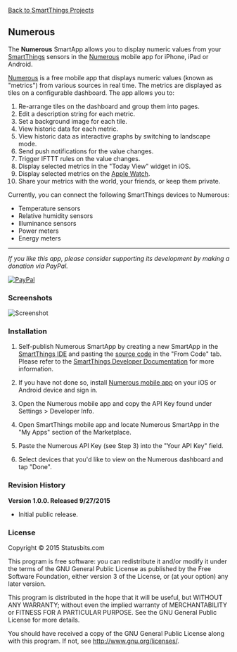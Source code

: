 [Back to SmartThings Projects](https://github.com/statusbits/smartthings)

Numerous
--------

The **Numerous** SmartApp allows you to display numeric values from your
[SmartThings](http://www.smartthings.com) sensors in the
[Numerous](http://numerousapp.com) mobile app for iPhone, iPad or Android.

[Numerous](http://numerousapp.com) is a free mobile app that displays numeric
values (known as "metrics") from various sources in real time. The metrics are
displayed as tiles on a configurable dashboard. The app allows you to:

1. Re-arrange tiles on the dashboard and group them into pages.
2. Edit a description string for each metric.
3. Set a background image for each tile.
4. View historic data for each metric.
5. View historic data as interactive graphs by switching to landscape mode.
6. Send push notifications for the value changes.
7. Trigger IFTTT rules on the value changes.
8. Display selected metrics in the "Today View" widget in iOS.
8. Display selected metrics on the [Apple Watch](http://numerousapp.com/watch/).
9. Share your metrics with the world, your friends, or keep them private.

Currently, you can connect the following SmartThings devices to Numerous:

* Temperature sensors
* Relative humidity sensors
* Illuminance sensors
* Power meters
* Energy meters

---

*If you like this app, please consider supporting its development by making a
donation via PayPal.*

[![PayPal](https://www.paypalobjects.com/en_US/i/btn/btn_donate_LG.gif)](https://www.paypal.com/cgi-bin/webscr?cmd=_s-xclick&hosted_button_id=ATTTMV7JV2W9W)


### Screenshots

![Screenshot](http://statusbits.github.io/images/Numerous-01.jpg)


### Installation

1. Self-publish Numerous SmartApp by creating a new SmartApp in the
[SmartThings IDE](https://graph.api.smartthings.com/ide/apps) and pasting the
[source code](https://raw.githubusercontent.com/statusbits/smartthings/master/smartapps/statusbits/numerous.src/numerous.groovy)
in the "From Code" tab. Please refer to the
[SmartThings Developer Documentation](http://docs.smartthings.com/en/latest/index.html)
for more information.

2. If you have not done so, install
[Numerous mobile app](http://numerousapp.com/download/) on your iOS or Android
device and sign in.

3. Open the Numerous mobile app and copy the API Key found under Settings >
Developer Info.

4. Open SmartThings mobile app and locate Numerous SmartApp in the "My Apps"
section of the Marketplace.

5. Paste the Numerous API Key (see Step 3) into the "Your API Key" field.

6. Select devices that you'd like to view on the Numerous dashboard and tap
"Done".


### Revision History

**Version 1.0.0. Released 9/27/2015**

* Initial public release.


### License

Copyright © 2015 Statusbits.com

This program is free software: you can redistribute it and/or modify it
under the terms of the GNU General Public License as published by the Free
Software Foundation, either version 3 of the License, or (at your option)
any later version.

This program is distributed in the hope that it will be useful, but
WITHOUT ANY WARRANTY; without even the implied warranty of MERCHANTABILITY
or FITNESS FOR A PARTICULAR PURPOSE.  See the GNU General Public License
for more details.

You should have received a copy of the GNU General Public License along
with this program.  If not, see <http://www.gnu.org/licenses/>.
